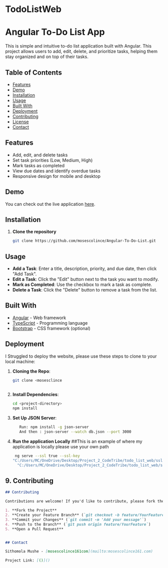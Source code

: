 # TodoListWeb
# Angular To-Do List App

This is simple and intuitive to-do list application built with Angular. This project allows users to add, edit, delete, and prioritize tasks, helping them stay organized and on top of their tasks.

## Table of Contents
- [Features](#features)
- [Demo](#demo)
- [Installation](#installation)
- [Usage](#usage)
- [Built With](#built-with)
- [Deployment](#deployment)
- [Contributing](#contributing)
- [License](#license)
- [Contact](#contact)

## Features
- Add, edit, and delete tasks
- Set task priorities (Low, Medium, High)
- Mark tasks as completed
- View due dates and identify overdue tasks
- Responsive design for mobile and desktop

## Demo
You can check out the live application [here](https://voluble-cendol-a51c7e.netlify.app/).

## Installation

1. **Clone the repository**
   ```bash
   git clone https://github.com/mosescolince/Angular-To-Do-List.git


## Usage
- **Add a Task**: Enter a title, description, priority, and due date, then click "Add Task".
- **Edit a Task**: Click the "Edit" button next to the task you want to modify.
- **Mark as Completed**: Use the checkbox to mark a task as complete.
- **Delete a Task**: Click the "Delete" button to remove a task from the list.

## Built With
- [Angular](https://angular.io/) - Web framework
- [TypeScript](https://www.typescriptlang.org/) - Programming language
- [Bootstrap](https://getbootstrap.com/) - CSS framework (optional)

## Deployment

I Struggled to deploy the website, please use these steps to clone to your local machine:

1. **Cloning the Repo**:
   ```bash
   git clone <mosesclince
      
2. **Install Dependencies**:
   ```bash
   cd <project-directory>
   npm install
3. **Set Up JSON Server**:
   ```bash
      Run: npm install -g json-server
      And then : json-server --watch db.json --port 3000

4. **Run the application Locally**
  ##This is an example of where my application is locally please use your own path
   ```bash
    ng serve --ssl true --ssl-key 
   "C:/Users/MC/OneDrive/Desktop/Project_2_CodeTribe/todo_list_web/ssl/key.pem" --ssl-cert 
     "C:/Users/MC/OneDrive/Desktop/Project_2_CodeTribe/todo_list_web/ssl/cert.pem"


## 9. **Contributing**

```markdown
## Contributing

Contributions are welcome! If you'd like to contribute, please fork the repository and make a pull request.

1. **Fork the Project**
2. **Create your Feature Branch** (`git checkout -b feature/YourFeature`)
3. **Commit your Changes** (`git commit -m 'Add your message'`)
4. **Push to the Branch** (`git push origin feature/YourFeature`)
5. **Open a Pull Request**


## Contact

Sithomola Mushe - [mosescolince161com](mailto:mosescolince161.com)

Project Link: [()]()
